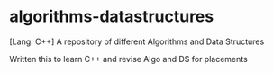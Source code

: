 # algorithms-datastructures
[Lang: C++] A repository of different Algorithms and Data Structures

Written this to learn C++ and revise Algo and DS for placements
